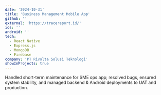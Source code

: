 ```yaml
---
date: '2024-10-31'
title: 'Business Management Mobile App'
github: ''
external: 'https://tracereport.id/'
ios: ''
android: ''
tech:
  - React Native
  - Express.js
  - MongoDB
  - Firebase
company: 'PT Rivolta Solusi Teknologi'
showInProjects: true
---
```


Handled short-term maintenance for SME ops app; resolved bugs, ensured system stability, and managed backend & Android deployments to UAT and production.

